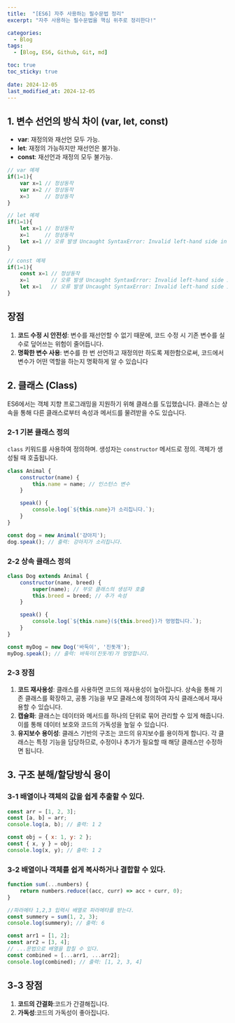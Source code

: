 ```yaml
---
title:  "[ES6] 자주 사용하는 필수문법 정리"
excerpt: "자주 사용하는 필수문법을 핵심 위주로 정리한다!"

categories:
  - Blog
tags:
  - [Blog, ES6, Github, Git, md]

toc: true
toc_sticky: true
 
date: 2024-12-05
last_modified_at: 2024-12-05
---
```


## 1. 변수 선언의 방식 차이 (var, let, const)
- **var**: 재정의와 재선언 모두 가능.
- **let**: 재정의 가능하지만 재선언은 불가능.
- **const**: 재선언과 재정의 모두 불가능.

```javascript
// var 예제 
if(1=1){
    var x=1 // 정상동작
    var x=2 // 정상동작
    x=3     // 정상동작
}

// let 예제 
if(1=1){
    let x=1 // 정상동작
    x=1     // 정상동작
    let x=1 // 오류 발생 Uncaught SyntaxError: Invalid left-hand side in assignment
}

// const 예제
if(1=1){
    const x=1 // 정상동작
    x=1       // 오류 발생 Uncaught SyntaxError: Invalid left-hand side in assignment
    let x=1   // 오류 발생 Uncaught SyntaxError: Invalid left-hand side in assignment
}
```

## 장점
1. **코드 수정 시 안전성**: 변수를 재선언할 수 없기 때문에, 코드 수정 시 기존 변수를 실수로 덮어쓰는 위험이 줄어듭니다.
2. **명확한 변수 사용**: 변수를 한 번 선언하고 재정의만 하도록 제한함으로써, 코드에서 변수가 어떤 역할을 하는지 명확하게 알 수 있습니다



## 2. 클래스 (Class)
ES6에서는 객체 지향 프로그래밍을 지원하기 위해 클래스를 도입했습니다. 클래스는 상속을 통해 다른 클래스로부터 속성과 메서드를 물려받을 수도 있습니다.

### 2-1 기본 클래스 정의
`class` 키워드를 사용하여 정의하며. 생성자는 `constructor` 메서드로 정의. 객체가 생성될 때 호출됩니다.
```javascript
class Animal {
    constructor(name) {
        this.name = name; // 인스턴스 변수
    }

    speak() {
        console.log(`${this.name}가 소리칩니다.`);
    }
}

const dog = new Animal('강아지');
dog.speak(); // 출력: 강아지가 소리칩니다.
```

### 2-2 상속 클래스 정의
```javascript
class Dog extends Animal {
    constructor(name, breed) {
        super(name); // 부모 클래스의 생성자 호출
        this.breed = breed; // 추가 속성
    }

    speak() {
        console.log(`${this.name}(${this.breed})가 멍멍합니다.`);
    }
}

const myDog = new Dog('바둑이', '진돗개');
myDog.speak(); // 출력: 바둑이(진돗개)가 멍멍합니다.
```

### 2-3 장점
1. **코드 재사용성**: 클래스를 사용하면 코드의 재사용성이 높아집니다. 상속을 통해 기존 클래스를 확장하고, 공통 기능을 부모 클래스에 정의하여 자식 클래스에서 재사용할 수 있습니다.
2. **캡슐화**: 클래스는 데이터와 메서드를 하나의 단위로 묶어 관리할 수 있게 해줍니다. 이를 통해 데이터 보호와 코드의 가독성을 높일 수 있습니다.
3. **유지보수 용이성**: 클래스 기반의 구조는 코드의 유지보수를 용이하게 합니다. 각 클래스는 특정 기능을 담당하므로, 수정이나 추가가 필요할 때 해당 클래스만 수정하면 됩니다.



## 3. 구조 분해/할당방식 용이
### 3-1 배열이나 객체의 값을 쉽게 추출할 수 있다.
```javascript
const arr = [1, 2, 3];
const [a, b] = arr;
console.log(a, b); // 출력: 1 2

const obj = { x: 1, y: 2 };
const { x, y } = obj;
console.log(x, y); // 출력: 1 2
```

### 3-2 배열이나 객체를 쉽게 복사하거나 결합할 수 있다.
```javascript
function sum(...numbers) {
    return numbers.reduce((acc, curr) => acc + curr, 0);
}

//파라메타 1,2,3 입력시 배열로 파라메타를 받는다.
const summery = sum(1, 2, 3);
console.log(summery); // 출력: 6

const arr1 = [1, 2];
const arr2 = [3, 4];
// ...문법으로 배열을 합칠 수 있다.
const combined = [...arr1, ...arr2];
console.log(combined); // 출력: [1, 2, 3, 4]
```

## 3-3 장점
1. **코드의 간결화**:코드가 간결해집니다.
2. **가독성**:코드의 가독성이 좋아집니다.

